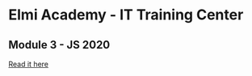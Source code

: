# Elmi Academy - IT Training Center

## Module 3 - JS 2020

[Read it here](https://janogale.github.io/JS2020/module_3/module_3.html)
